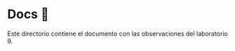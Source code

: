 # Docs :page_facing_up:

Este directorio contiene el documento con las observaciones del laboratorio 9.
